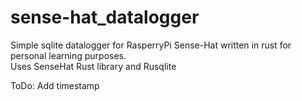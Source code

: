 # sense-hat_datalogger

Simple sqlite datalogger for RasperryPi Sense-Hat written in rust for
personal learning purposes.  
Uses SenseHat Rust library and Rusqlite

ToDo:
Add timestamp
